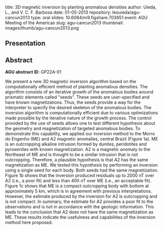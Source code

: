 title: 3D magnetic inversion by planting anomalous densities
author: Uieda, L., and V. C. F. Barbosa
date: 01-05-2013
repository: leouieda/agu-cancun2013
type: oral
slides: 10.6084/m9.figshare.703651
event: AGU Meeting of the Americas
slug: agu-cancun2013
thumbnail: images/thumb/agu-cancun2013.png

## Presentation

<script async class="speakerdeck-embed"
data-id="47e71fe41d9d4f1fa7859454577a6d3f" data-ratio="1.33159947984395"
src="//speakerdeck.com/assets/embed.js"></script>

## Abstract

**AGU abstract ID**: GP22A-01

We present a new 3D magnetic inversion algorithm based on the computationally
efficient method of planting anomalous densities. The algorithm consists of an
iterative growth of the anomalous bodies around prismatic elements called
"seeds". These seeds are user-specified and have known magnetizations. Thus,
the seeds provide a way for the interpreter to specify the desired skeleton of
the anomalous bodies. The inversion algorithm is computationally efficient due
to various optimizations made possible by the iterative nature of the growth
process. The control provided by the use of seeds allows one to test different
hypothesis about the geometry and magnetization of targeted anomalous bodies.
To demonstrate this capability, we applied our inversion method to the Morro do
Engenho (ME) and A2 magnetic anomalies, central Brazil (Figure 1a). ME is an
outcropping alkaline intrusion formed by dunites, peridotites and pyroxenites
with known magnetization. A2 is a magnetic anomaly to the Northeast of ME and
is thought to be a similar intrusion that is not outcropping. Therefore, a
plausible hypothesis is that A2 has the same magnetization as ME. We tested
this hypothesis by performing an inversion using a single seed for each body.
Both seeds had the same magnetization. Figure 1b shows that the inversion
produced residuals up to 2000 nT over A2 (i.e., a poor fit) and less than 400
nT over ME (i.e., an acceptable fit). Figure 1c shows that ME is a compact
outcropping body with bottom at approximately 5 km, which is in agreement with
previous interpretations. However, the estimate produced by the inversion for
A2 is outcropping and is not compact. In summary, the estimate for A2 provides
a poor fit to the observations and is not in accordance with the geologic
information. This leads to the conclusion that A2 does not have the same
magnetization as ME. These results indicate the usefulness and capabilities of
the inversion method here proposed.
